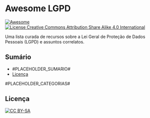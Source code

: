 # Awesome LGPD

[![Awesome](https://awesome.re/badge.svg)](https://awesome.re)
[![License Creative Commons Attribution Share Alike 4.0 International](https://img.shields.io/badge/license-CC%20BY--SA-blue)](https://creativecommons.org/licenses/by-sa/4.0/deed.pt_BR)

Uma lista curada de recursos sobre a Lei Geral de Proteção de Dados Pessoais (LGPD) e assuntos correlatos.

## Sumário

- #PLACEHOLDER_SUMARIO#
- [Licença](#licença)

#PLACEHOLDER_CATEGORIAS#

## Licença

[![ CC BY-SA ](https://licensebuttons.net/l/by-sa/3.0/88x31.png)](https://creativecommons.org/licenses/by-sa/4.0/deed.pt_BR)
